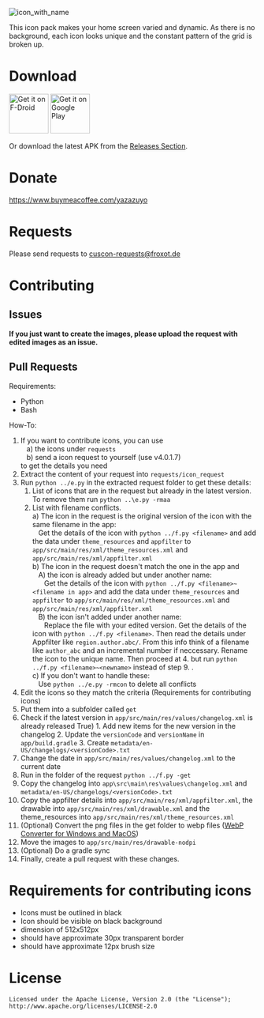![icon_with_name](http://miep-hd.froxot.com/cuscon/res/icon_with_name.png)

This icon pack makes your home screen varied and dynamic. As there is no background, each icon looks unique and the constant pattern of the grid is broken up.

# Download

[<img src="https://fdroid.gitlab.io/artwork/badge/get-it-on.png"
     alt="Get it on F-Droid"
     height="80">](https://f-droid.org/packages/com.froxot.cuscon.foss/)
[<img src="https://play.google.com/intl/en_us/badges/images/generic/en-play-badge.png"
     alt="Get it on Google Play"
     height="80">](https://play.google.com/store/apps/details?id=com.froxot.cuscon)

Or download the latest APK from the [Releases Section](https://github.com/MiepHD/cuscon/releases/latest).

# Donate

https://www.buymeacoffee.com/yazazuyo

# Requests

Please send requests to <a href="mailto:cuscon-requests@froxot.de">cuscon-requests@froxot.de</a>

# Contributing

## Issues

<b>If you just want to create the images, please upload the request with edited images as an issue.</b>

## Pull Requests

Requirements:
- Python
- Bash

How-To:

1. If you want to contribute icons, you can use<br>
   &nbsp;&nbsp;&nbsp;a) the icons under `requests`<br>
   &nbsp;&nbsp;&nbsp;b) send a icon request to yourself (use v4.0.1.7)<br>
   to get the details you need
2. Extract the content of your request into `requests/icon_request`
3. Run `python ../e.py` in the extracted request folder to get these details:
   1. List of icons that are in the request but already in the latest version. To remove them run `python ..\e.py -rmaa`
   2. List with filename conflicts.<br>
      a) The icon in the request is the original version of the icon with the same filename in the app:<br>
         &nbsp;&nbsp;&nbsp;Get the details of the icon with `python ../f.py <filename>` and add the data under `theme_resources` and `appfilter` to `app/src/main/res/xml/theme_resources.xml` and `app/src/main/res/xml/appfilter.xml`<br>
      b) The icon in the request doesn't match the one in the app and<br>
           &nbsp;&nbsp;&nbsp;A) the icon is already added but under another name:<br>
                &nbsp;&nbsp;&nbsp;&nbsp;&nbsp;&nbsp;Get the details of the icon with `python ../f.py <filename>~<filename in app>` and add the data under `theme_resources` and `appfilter` to `app/src/main/res/xml/theme_resources.xml` and `app/src/main/res/xml/appfilter.xml`<br>
           &nbsp;&nbsp;&nbsp;B) the icon isn't added under another name:<br>
                &nbsp;&nbsp;&nbsp;&nbsp;&nbsp;&nbsp;Replace the file with your edited version. Get the details of the icon with `python ../f.py <filename>`. Then read the details under Appfilter like `region.author.abc/`. From this info think of a filename like `author_abc` and an incremental number if neccessary. Rename the icon to the unique name. Then proceed at 4. but run `python ../f.py <filename>~<newname>` instead of step 9. .<br>
      c) If you don't want to handle these:<br>
           &nbsp;&nbsp;&nbsp;Use `python ../e.py -rmcon` to delete all conflicts
4. Edit the icons so they match the criteria (Requirements for contributing icons)
5. Put them into a subfolder called `get`
6. Check if the latest version in `app/src/main/res/values/changelog.xml` is already released
   True) 1. Add new items for the new version in the changelog
         2. Update the `versionCode` and `versionName` in `app/build.gradle`
         3. Create `metadata/en-US/changelogs/<versionCode>.txt`
7. Change the date in `app/src/main/res/values/changelog.xml` to the current date
8. Run in the folder of the request `python ../f.py -get`
9. Copy the changelog into `app\src\main\res\values\changelog.xml` and `metadata/en-US/changelogs/<versionCode>.txt`
10. Copy the appfilter details into `app/src/main/res/xml/appfilter.xml`, the drawable into `app/src/main/res/xml/drawable.xml` and the theme_resources into `app/src/main/res/xml/theme_resources.xml`
11. (Optional) Convert the png files in the get folder to webp files ([WebP Converter for Windows and MacOS](https://anywebp.com/de/software))
12. Move the images to `app/src/main/res/drawable-nodpi`
13. (Optional) Do a gradle sync
14. Finally, create a pull request with these changes.

# Requirements for contributing icons

- Icons must be outlined in black
- Icon should be visible on black background
- dimension of 512x512px
- should have approximate 30px transparent border
- should have approximate 12px brush size

# License

```
Licensed under the Apache License, Version 2.0 (the "License");
http://www.apache.org/licenses/LICENSE-2.0
```
